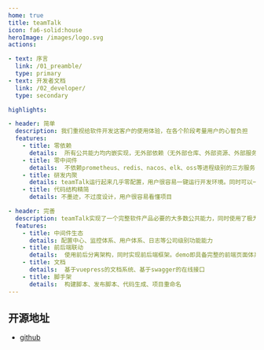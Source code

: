```yaml
---
home: true
title: teamTalk
icon: fa6-solid:house
heroImage: /images/logo.svg
actions:

- text: 序言
  link: /01_preamble/
  type: primary
- text: 开发者文档
  link: /02_developer/
  type: secondary

highlights:

- header: 简单
  description: 我们重视给软件开发这客户的使用体验，在各个阶段考量用户的心智负担
  features:
    - title: 零依赖
      details:  所有公共能力均内嵌实现，无外部依赖（无外部仓库、外部资源、外部服务）
    - title: 零中间件
      details:  不依赖prometheus、redis、nacos、elk、oss等进程级别的三方服务，系统零配置一键启动 
    - title: 研发内聚
      details: teamTalk运行起来几乎零配置，用户很容易一键运行开发环境。同时可以一键完成生成打包
    - title: 代码结构精简
      details: 不墨迹，不过度设计，用户很容易看懂项目

- header: 完善
  description: teamTalk实现了一个完整软件产品必要的大多数公共能力，同时使用了极为少量的代码
  features:
    - title: 中间件生态
      details: 配置中心、监控体系、用户体系、日志等公司级别功能能力
    - title: 前后端联动
      details:  使用前后分离架构，同时实现前后端框架。demo即具备完整的前端页面体系
    - title: 文档
      details:  基于vuepress的文档系统、基于swagger的在线接口
    - title: 脚手架
      details:  构建脚本、发布脚本、代码生成、项目重命名
---
```

<div id="docNotice"></div>

## 开源地址

- [github](https://github.com/yint-tech/teamTalk)